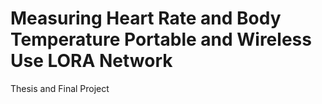 # Measuring Heart Rate and Body Temperature Portable and Wireless Use LORA Network
 Thesis and Final Project
